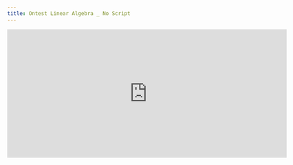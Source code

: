 ```yaml
---
title: Ontest Linear Algebra _ No Script
---
```


<script src="/assets/js/linear_algebra/lib.js"></script>
<script src="https://code.jquery.com/jquery-2.1.0.js"></script>

<style type="text/css">
.js {
  font-size: 18;
  color: #191970;
  /*color: #696969;*/
  text-align: center-justify;
}

.switch {
  position: relative;
  display: inline-block;
  width: 40px;
  height: 16px;
  top: -10px;
  left: 0px;
}

.switch.show {
  width: 52px;
  top: -8.5px;
}

.switch input { 
  opacity: 0;
  width: 0;
  height: 0;
  display: inline;
}

.slider {
  position: absolute;
  display: inline-block;
  cursor: pointer;
  top: 0;
  left: 0;
  right: 0;
  bottom: 0;
  background-color: #ccc;
  -webkit-transition: .4s;
  transition: .4s;
}

.slider:before {
  position: absolute;
  content: "";
  height: 12px;
  width: 12px;
  left: 2px;
  bottom: 2px;
  background-color: white;
  -webkit-transition: .4s;
  transition: .4s;
}

input:checked + .slider {
  background-color: #2196F3;
}

input:focus + .slider {
  box-shadow: 0 0 1px #2196F3;
}

input:checked + .slider:before {
  -webkit-transform: translateX(24px);
  -ms-transform: translateX(24px);
  transform: translateX(24px);
}

/* Rounded sliders */
.slider.round {
  border-radius: 34px;
}

.slider.round:before {
  border-radius: 50%;
}

.slider:after
{
 content:'2D';
 font-weight: bold;
 color: white;
 display: block;
 position: absolute;
 transform: translate(-50%,-50%);
 top: 50%;
 left: 65%;
 font-size: 10px;
 font-family: Verdana, sans-serif;
}

input:checked + .slider:after
{  
  content:'3D';
  left: 35%;
}

input:checked + .slider.show:before {
  -webkit-transform: translateX(36px);
  -ms-transform: translateX(36px);
  transform: translateX(36px);
}

.slider.show:after {
  content: 'Show';
  font-weight: bold;
  left: 63%;
  font-size: 12px;
  font-family: Georgia, sans-serif;
}

input:checked + .slider.show:after
{  
  content:'Hide';
}

.iframe {
    position:absolute;
    z-index:10;

}
.svg{
    position:relative;
    z-index:1;
    background-color: seashell;
    /*left: 40;*/
}
/*.svg.remove{

}*/

</style>

<script>

function draw_on_svg(svg_id, fn_2d, fn_3d=null) {
  let data_2d = null,
      data_3d = null;
  
  if (is_3d == true) {
    fn_3d.select_svg('#svg_' + svg_id);
    fn_3d.init(0);
  } else {
    fn_2d.select_svg('#svg_' + svg_id);
    fn_2d.init(0);}

  d3.selectAll('#button')
    .on('click', function(){
      if (is_3d) {
        fn_3d.init(1000);
      } else {
        fn_2d.init(1000);
      }
    });

  d3.selectAll('#switch')
    .on('click', function(){
      let status = this.checked;
      is_3d = status;

      if (status) {
        console.log('on_click_update_is_3d', status);
        data_2d = fn_2d.hasOwnProperty('data') ? fn_2d.data() : null;
        fn_3d.select_svg('#svg_' + svg_id);
        fn_3d.init(1000, data_2d);
      } else {
        console.log('on_click_update_is_3d', status);
        data_3d = fn_3d.hasOwnProperty('data') ? fn_3d.data() : null;
        fn_2d.select_svg('#svg_' + svg_id);
        fn_2d.init(1000, data_3d);
      }
    })
}

</script>


<div align="left" id='iframe'>
  <!-- style="margin:0px;padding:0x;overflow:hidden;" -->
  <iframe class="iframe" id="player"
          src="https://www.youtube.com/embed/g9hwjQBQFIo?enablejsapi=1"
          frameborder="0"
          style="height:300;width:650" 
          allowfullscreen       
  ></iframe>
</div>

<div align="left">
  <svg class="svg" height="300" width="650" id="svg_anonimous"></svg>
  <center class='js'>
    Pause video to work on animation or click
    <button id='play_button'>Back to video</button>
    <button id='button'>Reset</button>
    <label class='switch'>
      <input type='checkbox' id='switch'> 
      <div class='slider'></div>
    </label>
    <button id='compute_button' >Compute</button>
  </center>    
</div>

<script src="/assets/js/linear_algebra/point_cloud.js"></script>
<script src="/assets/js/linear_algebra/point_location.js"></script>
<script src="/assets/js/linear_algebra/point_location2d.js"></script>
<script src="/assets/js/linear_algebra/point_arrow_location.js"></script>
<script src="/assets/js/linear_algebra/point_arrow_location2d.js"></script>
<script src="/assets/js/linear_algebra/dot_product_formula2d.js"></script>
<script src="/assets/js/linear_algebra/dot_product_formula.js"></script>
<script src="/assets/js/linear_algebra/dot_product_collide2d.js"></script>
<script src="/assets/js/linear_algebra/dot_product_collide.js"></script>
<script src="/assets/js/linear_algebra/onTest_noScript_embed_youtube.js"></script>



